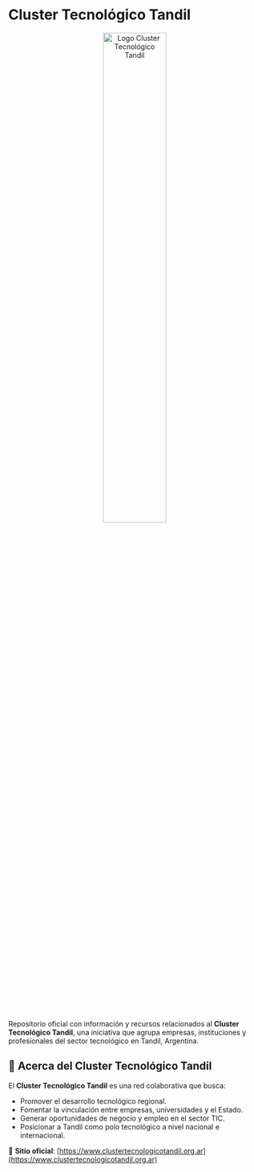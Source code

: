# Cluster Tecnológico Tandil

<p align="center">
  <a href="https://www.clustertecnologicotandil.org.ar">
    <img src="https://github.com/user-attachments/assets/d8a8f336-954d-4246-987c-1ae85e829c97" width="50%" alt="Logo Cluster Tecnológico Tandil">
  </a>
</p>

Repositorio oficial con información y recursos relacionados al **Cluster Tecnológico Tandil**, una iniciativa que agrupa empresas, instituciones y profesionales del sector tecnológico en Tandil, Argentina.

## 📌 Acerca del Cluster Tecnológico Tandil

El **Cluster Tecnológico Tandil** es una red colaborativa que busca:
- Promover el desarrollo tecnológico regional.
- Fomentar la vinculación entre empresas, universidades y el Estado.
- Generar oportunidades de negocio y empleo en el sector TIC.
- Posicionar a Tandil como polo tecnológico a nivel nacional e internacional.

🔗 **Sitio oficial**: [https://www.clustertecnologicotandil.org.ar](https://www.clustertecnologicotandil.org.ar)
